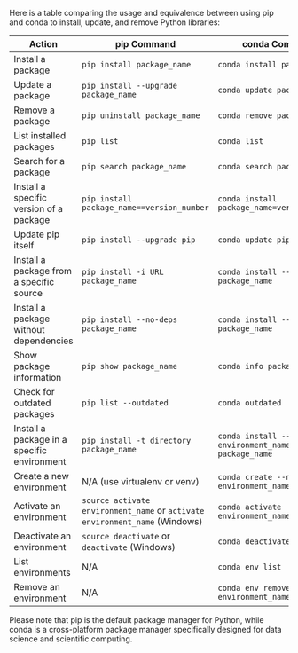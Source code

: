Here is a table comparing the usage and equivalence between using pip and conda to install, update, and remove Python libraries:

| Action                                   | pip Command                                          | conda Command                                      |
|------------------------------------------|------------------------------------------------------|----------------------------------------------------|
| Install a package                        | `pip install package_name`                           | `conda install package_name`                       |
| Update a package                         | `pip install --upgrade package_name`                 | `conda update package_name`                        |
| Remove a package                         | `pip uninstall package_name`                         | `conda remove package_name`                        |
| List installed packages                  | `pip list`                                           | `conda list`                                       |
| Search for a package                     | `pip search package_name`                            | `conda search package_name`                        |
| Install a specific version of a package  | `pip install package_name==version_number`           | `conda install package_name=version_number`        |
| Update pip itself                        | `pip install --upgrade pip`                          | `conda update pip`                                 |
| Install a package from a specific source | `pip install -i URL package_name`                    | `conda install --channel URL package_name`         |
| Install a package without dependencies   | `pip install --no-deps package_name`                 | `conda install --no-deps package_name`             |
| Show package information                 | `pip show package_name`                              | `conda info package_name`                          |
| Check for outdated packages              | `pip list --outdated`                                | `conda outdated`                                   |
| Install a package in a specific environment | `pip install -t directory package_name`           | `conda install --name environment_name package_name` |
| Create a new environment                 | N/A  (use virtualenv or venv)                        | `conda create --name environment_name`             |
| Activate an environment                  | `source activate environment_name` or `activate environment_name` (Windows) | `conda activate environment_name` |
| Deactivate an environment                | `source deactivate` or `deactivate` (Windows)        | `conda deactivate`                                 |
| List environments                        | N/A                                                  | `conda env list`                                   |
| Remove an environment                    | N/A                                                  | `conda env remove --name environment_name`         |

Please note that pip is the default package manager for Python, while conda is a cross-platform package manager specifically designed for data science and scientific computing.
